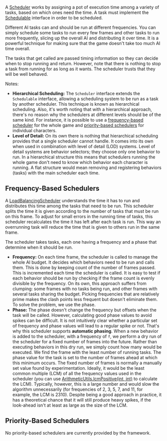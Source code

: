 A [Scheduler](http://libgdx.badlogicgames.com/gdx-ai/docs/com/badlogic/gdx/ai/sched/Scheduler.html) works by assigning a pot of execution time among a variety of tasks, based on which ones need the time. A task must implement the [Schedulable](http://libgdx.badlogicgames.com/gdx-ai/docs/com/badlogic/gdx/ai/sched/Schedulable.html) interface in order to be scheduled. 

Different AI tasks can and should be run at different frequencies. You can simply schedule some tasks to run every few frames and other tasks to run more frequently, slicing up the overall AI and distributing it over time. It is a powerful technique for making sure that the game doesn't take too much AI time overall.

The tasks that get called are passed timing information so they can decide when to stop running and return. However, note that there is nothing to stop a task from running for as long as it wants. The scheduler trusts that they will be well behaved.

Notes:
- **Hierarchical Scheduling:** The `Scheduler` interface extends the `Schedulable` interface, allowing a scheduling system to be run as a task by another scheduler. This technique is known as hierarchical scheduling. Also, it's worth noting that with a hierarchical approach, there's no reason why the schedulers at different levels should be of the same kind. For instance, it is possible to use a [frequency-based scheduler](https://github.com/libgdx/gdx-ai/wiki/Scheduling#frequency-based-schedulers) for the whole game and [priority-based schedulers](https://github.com/libgdx/gdx-ai/wiki/Scheduling#priority-based-schedulers) for individual characters.
- **Level of Detail:** On its own there is nothing that hierarchical scheduling provides that a single scheduler cannot handle. It comes into its own when used in combination with level of detail (LOD) systems. Level of detail systems are behavior selectors; they choose only one behavior to run. In a hierarchical structure this means that schedulers running the whole game don't need to know which behavior each character is running. A flat structure would mean removing and registering behaviors (tasks) with the main scheduler each time.

## Frequency-Based Schedulers ##
A [LoadBalancingScheduler](http://libgdx.badlogicgames.com/gdx-ai/docs/com/badlogic/gdx/ai/sched/LoadBalancingScheduler.html) understands the time it has to run and distributes this time among the tasks that need to be run. This scheduler splits the time it is given according to the number of tasks that must be run on this frame. To adjust for small errors in the running time of tasks, this scheduler recalculates the time it has left after each task is run. This way an overrunning task will reduce the time that is given to others run in the same frame.

The scheduler takes tasks, each one having a frequency and a phase that determine when it should be run.
- **Frequency:** On each time frame, the scheduler is called to manage the whole AI budget. It decides which behaviors need to be run and calls them. This is done by keeping count of the number of frames passed. This is incremented each time the scheduler is called. It is easy to test if each behavior should be run by checking if the frame count is evenly divisible by the frequency. On its own, this approach suffers from clumping: some frames with no tasks being run, and other frames with several tasks sharing the budget. Picking frequencies that are relatively prime makes the clash points less frequent but doesn't eliminate them. To solve the problem, we use the phase.
- **Phase:** The phase doesn't change the frequency but offsets when the task will be called. However, calculating good phase values to avoid spikes can be difficult. It is not intuitively clear whether a particular set of frequency and phase values will lead to a regular spike or not. That's why this scheduler supports **automatic phasing**. When a new behavior is added to the scheduler, with a frequency of `f`, we perform a dry run of the scheduler for a fixed number of frames into the future. Rather than executing behaviors in this dry run, we simply count how many would be executed. We find the frame with the least number of running tasks. The phase value for the task is set to the number of frames ahead at which this minimum occurs. The fixed number of frames is normally a manually set value found by experimentation. Ideally, it would be the least common multiple (LCM) of all the frequency values used in the scheduler (you can use [ArithmeticUtils.lcmPositive(int, int)](http://libgdx.badlogicgames.com/gdx-ai/docs/com/badlogic/gdx/ai/utils/ArithmeticUtils.html#lcmPositive-int-int-) to calculate the LCM). Typically, however, this is a large number and would slow the algorithm unnecessarily (for frequencies of 2, 3, 5, 7, and 11, for example, the LCM is 2310). Despite being a good approach in practice, it has a theoretical chance that it will still produce heavy spikes, if the look-ahead isn't at least as large as the size of the LCM.

## Priority-Based Schedulers ##
No priority-based schedulers are currently provided by the framework. 
